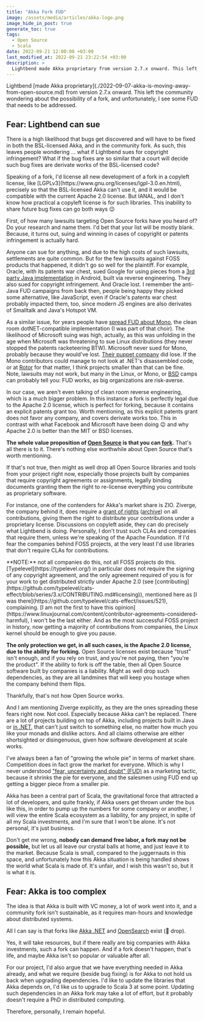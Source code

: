 ```yaml
---
title: "Akka Fork FUD"
image: /assets/media/articles/akka-logo.png
image_hide_in_post: true
generate_toc: true
tags:
  - Open Source
  - Scala
date: 2022-09-21 12:00:00 +03:00
last_modified_at: 2022-09-21 23:22:54 +03:00
description: >
  Lightbend made Akka proprietary from version 2.7.x onward. This left the community wondering about the possibility of a fork, and unfortunately, I see some FUD that needs to be addressed.
---
```


<p class="intro" markdown=1>
Lightbend [made Akka proprietary](./2022-09-07-akka-is-moving-away-from-open-source.md) from version 2.7.x onward. This left the community wondering about the possibility of a fork, and unfortunately, I see some FUD that needs to be addressed.
</p>

## Fear: Lightbend can sue

There is a high likelihood that bugs get discovered and will have to be fixed in both the BSL-licensed Akka, and in the community fork. As such, this leaves people wondering ... what if Lightbend sues for copyright infringement? What if the bug fixes are so similar that a court will decide such bug fixes are derivate works of the BSL-licensed code?

<p class="info-bubble" markdown="1">
Speaking of a fork, I'd license all new development of a fork in a copyleft license, like [LGPLv3](https://www.gnu.org/licenses/lgpl-3.0.en.html), precisely so that the BSL-licensed Akka can't use it, and it would be compatible with the current Apache 2.0 license. But IANAL, and I don't know how practical a copyleft license is for such libraries. This inability to share future bug fixes can go both ways 😉
</p>

First, of how many lawsuits targeting Open Source forks have you heard of? Do your research and name them. I'd bet that your list will be mostly blank. Because, it turns out, suing and winning in cases of copyright or patents infringement is actually hard.

Anyone can sue for anything, and due to the high costs of such lawsuits, settlements are quite common. But for the few lawsuits against FOSS products that happened, it didn't go so well for the plaintiff. For example, Oracle, with its patents war chest, sued Google for using pieces from a [3rd party Java implementation](https://en.wikipedia.org/wiki/Apache_Harmony) in Android, built via reverse engineering. They also sued for copyright infringement. And Oracle lost. I remember the anti-Java FUD campaigns from back then, people being happy they picked some alternative, like JavaScript, even if Oracle's patents war chest probably impacted them, too, since modern JS engines are also derivates of Smalltalk and Java's Hotspot VM.

As a similar issue, for years people have [spread FUD about Mono](https://en.wikipedia.org/wiki/Mono_(software)), the clean room dotNET-compatible implementation (I was part of that choir). The likelihood of Microsoft suing was high, actually, as this was unfolding in the age when Microsoft was threatening to sue Linux distributions (they never stopped the patents racketeering BTW). Microsoft never sued for Mono, probably because they would've lost. [Their puppet company](https://en.wikipedia.org/wiki/SCO%E2%80%93Linux_disputes#Microsoft_funding_of_SCO_controversy) did lose. If the Mono contributors could manage to not look at .NET's disassembled code, or at [Rotor](https://en.wikipedia.org/wiki/Shared_Source_Common_Language_Infrastructure) for that matter, I think projects smaller than that can be fine. Note, lawsuits may not work, but many in the Linux, or Mono, or [BSD](https://en.wikipedia.org/wiki/UNIX_System_Laboratories,_Inc._v._Berkeley_Software_Design,_Inc.) camps can probably tell you: FUD works, as big organizations are risk-averse.

In our case, we aren't even talking of clean room reverse engineering, which is a much bigger problem. In this instance a fork is perfectly legal due to the Apache 2.0 license, which is perfect for forking, because it contains an explicit patents grant too. Worth mentioning, as this explicit patents grant does not favor any company, and covers derivate works too. This in contrast with what Facebook and Microsoft have been doing 😉 and why Apache 2.0 is better than the MIT or BSD licenses.

**The whole value proposition of [Open Source](./2022-09-07-free-software-vs-open-source.md) is that you can [fork](https://en.wikipedia.org/wiki/Fork_(software_development)).** That's all there is to it. There's nothing else worthwhile about Open Source that's worth mentioning.

If that's not true, then might as well drop all Open Source libraries and tools from your project right now, especially those projects built by companies that require copyright agreements or assignments, legally binding documents granting them the right to re-license everything you contribute as proprietary software.

For instance, one of the contenders for Akka's market share is ZIO. Ziverge, the company behind it, does require a [grant of rights](https://zio.dev/about/contributing/#2-grant-of-rights) ([archive](https://web.archive.org/web/20220921044332/https://zio.dev/about/contributing/#2-grant-of-rights)) on all contributions, giving them the right to distribute your contributions under a proprietary license. Discussions on copyleft aside, they can do precisely what Lightbend is doing. Personally, I don't trust such CLAs and companies that require them, unless we're speaking of the Apache Foundation. If I'd fear the companies behind FOSS projects, at the very least I'd use libraries that don't require CLAs for contributions.

<p class="info-bubble" markdown="1">
**NOTE:** not all companies do this, not all FOSS projects do this. [Typelevel](https://typelevel.org/) in particular does not require the signing of any copyright agreement, and the only agreement required of you is for your work to get distributed strictly under Apache 2.0 (see [contributing](https://github.com/typelevel/cats-effect/blob/series/3.x/CONTRIBUTING.md#licensing)), mentioned here as [I was there](https://github.com/typelevel/cats-effect/issues/521), complaining. [I am not the first to have this opinion](https://www.linuxjournal.com/content/contributor-agreements-considered-harmful), I won't be the last either. And as the most successful FOSS project in history, now getting a majority of contributions from companies, the Linux kernel should be enough to give you pause.
</p>

**The only protection we get, in all such cases, is the Apache 2.0 license, due to the ability for forking.** Open Source licenses exist because "trust" isn't enough, and if you rely on trust, and you're not paying, then "you're the product". If the ability to fork is off the table, then all Open Source software built by companies is a liability. Might as well drop such dependencies, as they are all landmines that will keep you hostage when the company behind them flips.

Thankfully, that's not how Open Source works.

And I am mentioning Ziverge explicitly, as they are the ones spreading these fears right now. Not cool. Especially because Akka can't be replaced. There are a lot of projects building on top of Akka, including projects built in Java or [in .NET](https://getakka.net/), that can't just switch to something else, no matter how much you like your monads and dislike actors. And all claims otherwise are either shortsighted or disingenuous, given how software development at scale works.

I've always been a fan of "growing the whole pie" in terms of market share. Competition does in fact grow the market for everyone. Which is why I never understood ["fear, uncertainty and doubt" (FUD)](https://en.wikipedia.org/wiki/Fear,_uncertainty,_and_doubt) as a marketing tactic, because it shrinks the pie for everyone, and the salesmen using FUD end up getting a bigger piece from a smaller pie.

Akka has been a central part of Scala, the gravitational force that attracted a lot of developers, and quite frankly, if Akka users get thrown under the bus like this, in order to pump up the numbers for some company or another, I will view the entire Scala ecosystem as a liability, for any project, in spite of all my Scala investments, and I'm sure that I won't be alone. It's not personal, it's just business.

Don't get me wrong, **nobody can demand free labor, a fork may not be possible,** but let us all leave our crystal balls at home, and just leave it to the market. Because Scala is small, compared to the juggernauts in this space, and unfortunately how this Akka situation is being handled shows the world what Scala is made of. It's unfair, and I wish this wasn't so, but it is what it is.

## Fear: Akka is too complex

The idea is that Akka is built with VC money, a lot of work went into it, and a community fork isn't sustainable, as it requires man-hours and knowledge about distributed systems.

All I can say is that forks like [Akka .NET](https://getakka.net/) and [OpenSearch](https://opensearch.org/) exist (🎤 drop).

Yes, it will take resources, but if there really are big companies with Akka investments, such a fork can happen. And if a fork doesn't happen, that's life, and maybe Akka isn't so popular or valuable after all.

For our project, I'd also argue that we have everything needed in Akka already, and what we require (beside bug fixing) is for Akka to not hold us back when upgrading dependencies. I'd like to update the libraries that Akka depends on, I'd like us to upgrade to Scala 3 at some point. Updating such dependencies in an Akka fork may take a lot of effort, but it probably doesn't require a PhD in distributed computing.

Therefore, personally, I remain hopeful.

